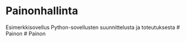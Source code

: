 # Painonhallinta
Esimerkkisovellus Python-sovellusten suunnittelusta ja toteutuksesta
#   P a i n o n  
 #   P a i n o n  
 